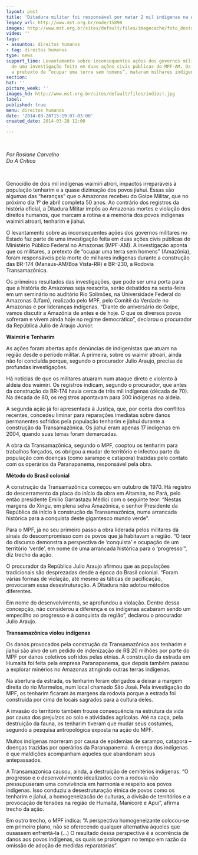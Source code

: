```yaml
---
layout: post
title: 'Ditadura militar foi responsável por matar 2 mil indígenas na Amazônia '
legacy_url: http://www.mst.org.br/node/15898
images: http://www.mst.org.br/sites/default/files/imagecache/foto_destaque/indios!.jpg
video: ''
tags:
- assuntos: direitos humanos
- tag: direitos humanos
type: news
support_line: Levantamento sobre inconsequentes ações dos governos militares faz parte
  de uma investigação feita em duas ações civis públicas do MPF-AM. Os militares,
  a pretexto de “ocupar uma terra sem homens”, mataram milhares indígenas.
section: 
hat: ''
picture_week: ''
images_hd: http://www.mst.org.br/sites/default/files/indios!.jpg
label: 
published: true
menu: direitos humanos
date: '2014-03-28T15:19:07-03:00'
created_date: 2014-03-28 12:00

---
```

<p><em><br></em></p><p><em>Por Rosiane Carvalho<br>Da A Crítica</em></p><p>&nbsp;</p><p>Genocídio de dois mil indígenas waimiri atrori, impactos irreparáveis à população tenharim e a quase dizimação dos povos jiahui. Essas são algumas das “heranças” que o Amazonas recebeu do Golpe Militar, que no próximo dia 1º de abril completa 50 anos. Ao contrário dos registros da história oficial, a Ditadura Militar impôs ao Amazonas mortes e violação dos direitos humanos, que marcam a rotina e a memória dos povos indígenas waimiri atroari, tenharim e jiahui.</p><p>O levantamento sobre as inconsequentes ações dos governos militares no Estado faz parte de uma investigação feita em duas ações civis públicas do Ministério Público Federal no Amazonas (MPF-AM). A investigação aponta que os militares, a pretexto de “ocupar uma terra sem homens” (Amazônia), foram responsáveis pela morte de milhares indígenas durante a construção das BR-174 (Manaus-AM/Boa Vista-RR) e BR–230, a Rodovia Transamazônica.</p><p>Os primeiros resultados das investigações, que pode ser uma porta para que a história do Amazonas seja reescrita, serão debatidos na sexta-feira em um seminário no auditório Rio Solimões, na Universidade Federal do Amazonas (Ufam), realizado pelo MPF, pelo Comitê da Verdade no Amazonas e por lideranças indígenas. “Diante do aniversário do Golpe, vamos discutir a Amazônia de antes e de hoje. O que os diversos povos sofreram e vivem ainda hoje no regime democrático”, declarou o procurador da República Julio de Araujo Junior.</p><p><strong>Waimiri e Tenharim</strong></p><p>As ações foram abertas após denúncias de indigenistas que atuam na região desde o período militar. A primeira, sobre os waimir atroari, ainda não foi concluída porque, segundo o procurador Julio Araujo, precisa de profundas investigações.</p><p>Há notícias de que os militares atuaram num ataque direto e violento à aldeia dos waimiri. Os registros indicam, segundo o procurador, que antes da construção da BR-174 havia cerca de três mil indígenas (década de 70). Na década de 80, os registros apontavam para 300 indígenas na aldeia.</p><p>A segunda ação já foi apresentada à Justiça, que, por conta dos conflitos recentes, concedeu liminar para reparações imediatas sobre danos permanentes sofridos pela população tenharim e jiahui durante a construção da Transamazônica. Os jiahui eram apenas 17 indígenas em 2004, quando suas terras foram demarcadas.</p><p>A obra da Transamazônica, segundo o MPF, cooptou os tenharim para trabalhos forçados, os obrigou a mudar de território e infectou parte da população com doenças (como sarampo e catapora) trazidas pelo contato com os operários da Paranapanema, responsável pela obra.</p><p><strong>Método do Brasil colonial</strong></p><p>A construção da Transamazônica começou em outubro de 1970. Há registro do descerramento da placa do início da obra em Altamira, no Pará, pelo então presidente Emilio Garrastazu Médici com o seguinte teor: “Nestas margens do Xingu, em plena selva Amazônica, o senhor Presidente da República dá início à construção da Transamazônica, numa arrancada histórica para a conquista deste gigantesco mundo verde”.</p><p>Para o MPF, já no seu primeiro passo a obra liderada pelos militares dá sinais do descompromisso com os povos que já habitavam a região. “O teor do discurso demonstra a perspectiva de ‘conquista’ e ocupação de um território ‘verde’, em nome de uma arrancada histórica para o ‘progresso’”, diz trecho da ação.</p><p>O procurador da República Julio Araujo afirmou que as populações tradicionais são desprezadas desde a época do Brasil colonial. “Foram várias formas de violação, até mesmo as táticas de pacificação, provocaram essa desestruturação. A Ditadura não adotou métodos diferentes.</p><p>Em nome do desenvolvimento, se aprofundou a violação. Dentro dessa concepção, não considerou a diferença e os indígenas acabaram sendo um empecilho ao progresso e à conquista da região”, declarou o procurador Julio Araujo.</p><p><strong>Transamazônica violou indígenas</strong></p><p>Os danos provocados pela construção da Transamazônica aos tenharim e jiahui são alvo de um pedido de indenização de R$ 20 milhões por parte do MPF por danos coletivos sofridos pelas etnias. A construção da estrada em Humaitá foi feita pela empresa Paranapanema, que depois também passou a explorar minérios no Amazonas atingindo outras terras indígenas.</p><p>Na abertura da estrada, os tenharim foram obrigados a deixar a margem direita do rio Marmelos, num local chamado São José. Pela investigação do MPF, os tenharim ficaram às margens da rodovia porque a estrada foi construída por cima de locais sagrados para a cultura deles.</p><p>A invasão do território também trouxe consequência na estrutura da vida por causa dos prejuízos ao solo e atividades agrícolas. Até na caça, pela destruição da fauna, os tenharim tiveram que mudar seus costumes, segundo a pesquisa antropológica exposta na ação do MPF.</p><p>Muitos indígenas morreram por causa de epidemias de sarampo, catapora – doenças trazidas por operários da Paranapanema. A crença dos indígenas é que maldições acompanham aqueles que abandonam seus antepassados.</p><p>A Transamazonica causou, ainda, a destruição de cemitérios indígenas. “O progresso e o desenvolvimento idealizados com a rodovia não pressupuseram uma convivência em harmonia e respeito aos povos indígenas. Isso conduziu a desestruturação étnica de povos como os tenharim e jiahui, a homogeneizacão de culturas, a divisão de territórios e a provocação de tensões na região de Humaitá, Manicoré e Apui”, afirma trecho da ação.</p><p>Em outro trecho, o MPF indica: “A perspectiva homogeneizante colocou-se em primeiro plano, não se oferecendo qualquer alternativa àqueles que ousassem enfrentá-la (…) O resultado dessa perspectiva é a ocorrência de danos aos povos indígenas, os quais se prolongam no tempo em razão da omissão de adoção de medidas reparatórias”.</p><p>&nbsp;</p>
